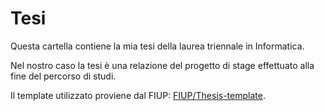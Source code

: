 # Tesi

Questa cartella contiene la mia tesi della laurea triennale in Informatica.

Nel nostro caso la tesi è una relazione del progetto di stage effettuato alla fine del percorso di studi.

Il template utilizzato proviene dal FIUP: [FIUP/Thesis-template](https://github.com/FIUP/Thesis-template).

